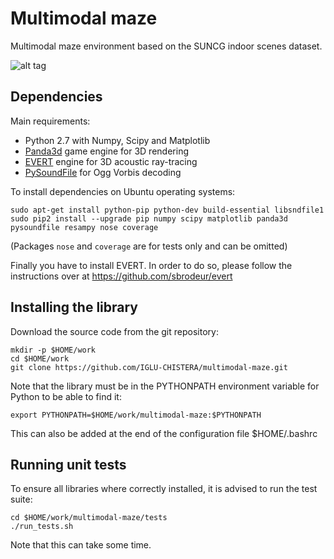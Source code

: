 # Multimodal maze
Multimodal maze environment based on the SUNCG indoor scenes dataset.

![alt tag](https://github.com/IGLU-CHISTERA/multimodal-maze/raw/master/doc/images/multimodalmaze.jpg)

## Dependencies

Main requirements:
- Python 2.7 with Numpy, Scipy and Matplotlib
- [Panda3d](https://www.panda3d.org/) game engine for 3D rendering
- [EVERT](https://github.com/sbrodeur/evert) engine for 3D acoustic ray-tracing
- [PySoundFile](https://github.com/bastibe/PySoundFile) for Ogg Vorbis decoding

To install dependencies on Ubuntu operating systems:
```
sudo apt-get install python-pip python-dev build-essential libsndfile1
sudo pip2 install --upgrade pip numpy scipy matplotlib panda3d pysoundfile resampy nose coverage
```
(Packages `nose` and `coverage` are for tests only and can be omitted)

Finally you have to install EVERT. In order to do so, please follow the instructions over at 
https://github.com/sbrodeur/evert


## Installing the library

Download the source code from the git repository:
```
mkdir -p $HOME/work
cd $HOME/work
git clone https://github.com/IGLU-CHISTERA/multimodal-maze.git
```

Note that the library must be in the PYTHONPATH environment variable for Python to be able to find it:
```
export PYTHONPATH=$HOME/work/multimodal-maze:$PYTHONPATH 
```
This can also be added at the end of the configuration file $HOME/.bashrc

## Running unit tests

To ensure all libraries where correctly installed, it is advised to run the test suite:
```
cd $HOME/work/multimodal-maze/tests
./run_tests.sh
```
Note that this can take some time.
